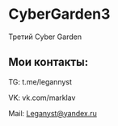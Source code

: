 # CyberGarden3
Третий Cyber Garden



## Мои контакты:

TG: t.me/legannyst

VK: vk.com/marklav

Mail: Leganyst@yandex.ru


